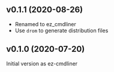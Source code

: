 
## v0.1.1 (2020-08-26)

* Renamed to ez_cmdliner
* Use `drom` to generate distribution files

## v0.1.0 (2020-07-20)

Initial version as ez-cmdliner

